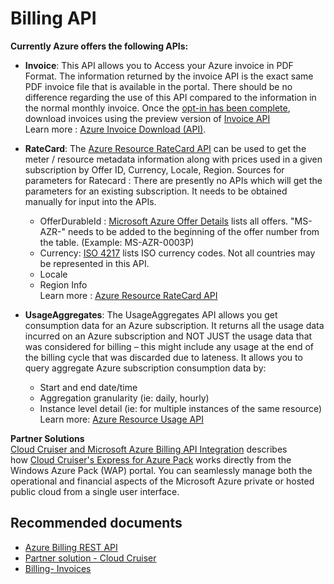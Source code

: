 <properties
	pageTitle="Billing API"
	description="Billing API"
	service="azure-billing"
	resource="billing"
	authors="prdasneo"
	displayOrder=""
	selfHelpType="generic"
	supportTopicIds="32599494"
	resourceTags=""
	productPesIds="15659"
	cloudEnvironments="public"
	articleId="bd66fa79-7dec-43c1-96f0-840c878515ad"
/>

# Billing API

**Currently Azure offers the following APIs:**

* **Invoice**: This API allows you to Access your Azure invoice in PDF Format. The information returned by the invoice API is the exact same PDF invoice file that is available in the portal. There should be no difference regarding the use of this API compared to the information in the normal monthly invoice. Once the [opt-in has been complete](https://docs.microsoft.com/azure/billing/billing-manage-access#opt-in), download invoices using the preview version of [Invoice API](https://docs.microsoft.com/rest/api/billing)<br>
Learn more : [Azure Invoice Download (API)](https://docs.microsoft.com/azure/billing/billing-usage-rate-card-overview#azure-invoice-download-api-preview).

* **RateCard**: The [Azure Resource RateCard API](https://msdn.microsoft.com/library/azure/mt219005) can be used to get the meter / resource metadata information along with prices used in a given subscription by Offer ID, Currency, Locale, Region.
Sources for parameters for Ratecard : There are presently no APIs which will get the parameters for an existing subscription. It needs to be obtained manually for input into the APIs.
  * OfferDurableId : [Microsoft Azure Offer Details](https://azure.microsoft.com/support/legal/offer-details/) lists all offers. "MS-AZR-" needs to be added to the beginning of the offer number from the table. (Example: MS-AZR-0003P)
  * Currency: [ISO 4217](https://en.wikipedia.org/wiki/ISO_4217) lists ISO currency codes. Not all countries may be represented in this API.
  * Locale
  * Region Info <br>
Learn more : [Azure Resource RateCard API](https://docs.microsoft.com/azure/billing/billing-usage-rate-card-overview#azure-resource-ratecard-api-preview)

* **UsageAggregates**: The UsageAggregates API allows you get consumption data for an Azure subscription. It returns all the usage data incurred on an Azure subscription and NOT JUST the usage data that was considered for billing – this might include any usage at the end of the billing cycle that was discarded due to lateness. It allows you to query aggregate Azure subscription consumption data by:
  * Start and end date/time
  * Aggregation granularity (ie: daily, hourly)
  * Instance level detail (ie: for multiple instances of the same resource)<br>
Learn more: [Azure Resource Usage API](https://docs.microsoft.com/azure/billing/billing-usage-rate-card-overview#azure-resource-usage-api-preview)

**Partner Solutions**<br>
[Cloud Cruiser and Microsoft Azure Billing API Integration](https://docs.microsoft.com/azure/billing/billing-usage-rate-card-partner-solution-cloudcruiser) describes how [Cloud Cruiser's Express for Azure Pack](http://www.cloudcruiser.com/partners/microsoft/) works directly from the Windows Azure Pack (WAP) portal. You can seamlessly manage both the operational and financial aspects of the Microsoft Azure private or hosted public cloud from a single user interface.

## **Recommended documents**

* [Azure Billing REST API](https://docs.microsoft.com/rest/api/billing/)
* [Partner solution - Cloud Cruiser](https://docs.microsoft.com/azure/billing/billing-usage-rate-card-partner-solution-cloudcruiser)
* [Billing- Invoices](https://docs.microsoft.com/rest/api/billing/invoices)
